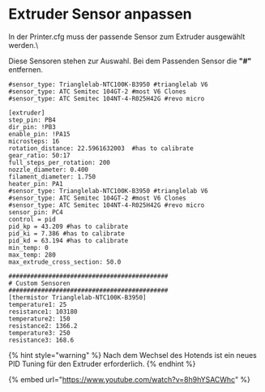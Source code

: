 # Extruder Sensor anpassen

In der Printer.cfg muss der passende Sensor zum Extruder ausgewählt werden.\


Diese Sensoren stehen zur Auswahl. Bei dem Passenden Sensor die **"#"** entfernen.

```
#sensor_type: Trianglelab-NTC100K-B3950 #trianglelab V6
#sensor_type: ATC Semitec 104GT-2 #most V6 Clones
#sensor_type: ATC Semitec 104NT-4-R025H42G #revo micro
```

```
[extruder]
step_pin: PB4
dir_pin: !PB3
enable_pin: !PA15
microsteps: 16
rotation_distance: 22.5961632003  #has to calibrate
gear_ratio: 50:17
full_steps_per_rotation: 200
nozzle_diameter: 0.400
filament_diameter: 1.750
heater_pin: PA1
#sensor_type: Trianglelab-NTC100K-B3950 #trianglelab V6
#sensor_type: ATC Semitec 104GT-2 #most V6 Clones
#sensor_type: ATC Semitec 104NT-4-R025H42G #revo micro
sensor_pin: PC4
control = pid 
pid_kp = 43.209 #has to calibrate
pid_ki = 7.386 #has to calibrate
pid_kd = 63.194 #has to calibrate
min_temp: 0
max_temp: 280
max_extrude_cross_section: 50.0

############################################
# Custom Sensoren
############################################
[thermistor Trianglelab-NTC100K-B3950]
temperature1: 25
resistance1: 103180
temperature2: 150
resistance2: 1366.2
temperature3: 250
resistance3: 168.6
```

{% hint style="warning" %}
Nach dem Wechsel des Hotends ist ein neues PID Tuning für den Extruder erforderlich.
{% endhint %}

{% embed url="https://www.youtube.com/watch?v=8h9hYSACWhc" %}
